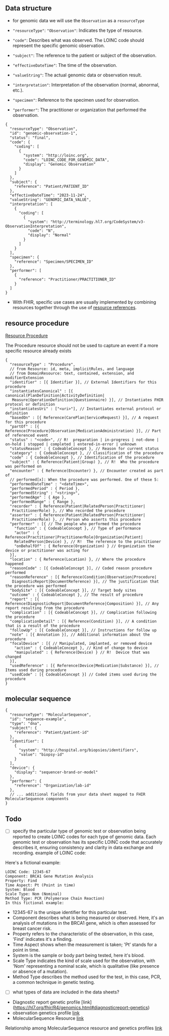 

## Data structure

- for genomic data we will use the `Observation` as a `resourceType`

- `"resourceType"`: `"Observation"`: Indicates the type of resource.
- `"code"`: Describes what was observed. The LOINC code should represent the specific genomic observation.
- `"subject"`: The reference to the patient or subject of the observation.
- `"effectiveDateTime"`: The time of the observation.
- `"valueString"`: The actual genomic data or observation result.
- `"interpretation"`: Interpretation of the observation (normal, abnormal, etc.).
- `"specimen"`: Reference to the specimen used for observation.
- `"performer"`: The practitioner or organization that performed the observation.

```
{
  "resourceType": "Observation",
  "id": "genomic-observation-1",
  "status": "final",
  "code": {
    "coding": [
      {
        "system": "http://loinc.org",
        "code": "LOINC_CODE_FOR_GENOMIC_DATA",
        "display": "Genomic Observation"
      }
    ]
  },
  "subject": {
    "reference": "Patient/PATIENT_ID"
  },
  "effectiveDateTime": "2023-11-24",
  "valueString": "GENOMIC_DATA_VALUE",
  "interpretation": [
    {
      "coding": [
        {
          "system": "http://terminology.hl7.org/CodeSystem/v3-ObservationInterpretation",
          "code": "N",
          "display": "Normal"
        }
      ]
    }
  ],
  "specimen": {
    "reference": "Specimen/SPECIMEN_ID"
  },
  "performer": [
    {
      "reference": "Practitioner/PRACTITIONER_ID"
    }
  ]
}
```

- With FHIR, specific use cases are usually implemented by combining resources together through the use of [resource references](https://hl7.org/fhir/R4/references.html).

## resource procedure

[Resource Procedure](https://hl7.org/fhir/R4/procedure.html)

The Procedure resource should not be used to capture an event if a more specific resource already exists

```
{
  "resourceType" : "Procedure",
  // from Resource: id, meta, implicitRules, and language
  // from DomainResource: text, contained, extension, and modifierExtension
  "identifier" : [{ Identifier }], // External Identifiers for this procedure
  "instantiatesCanonical" : [{ canonical(PlanDefinition|ActivityDefinition|
   Measure|OperationDefinition|Questionnaire) }], // Instantiates FHIR protocol or definition
  "instantiatesUri" : ["<uri>"], // Instantiates external protocol or definition
  "basedOn" : [{ Reference(CarePlan|ServiceRequest) }], // A request for this procedure
  "partOf" : [{ Reference(Procedure|Observation|MedicationAdministration) }], // Part of referenced event
  "status" : "<code>", // R!  preparation | in-progress | not-done | on-hold | stopped | completed | entered-in-error | unknown
  "statusReason" : { CodeableConcept }, // Reason for current status
  "category" : { CodeableConcept }, // Classification of the procedure
  "code" : { CodeableConcept }, // Identification of the procedure
  "subject" : { Reference(Patient|Group) }, // R!  Who the procedure was performed on
  "encounter" : { Reference(Encounter) }, // Encounter created as part of
  // performed[x]: When the procedure was performed. One of these 5:
  "performedDateTime" : "<dateTime>",
  "performedPeriod" : { Period },
  "performedString" : "<string>",
  "performedAge" : { Age },
  "performedRange" : { Range },
  "recorder" : { Reference(Patient|RelatedPerson|Practitioner|
   PractitionerRole) }, // Who recorded the procedure
  "asserter" : { Reference(Patient|RelatedPerson|Practitioner|
   PractitionerRole) }, // Person who asserts this procedure
  "performer" : [{ // The people who performed the procedure
    "function" : { CodeableConcept }, // Type of performance
    "actor" : { Reference(Practitioner|PractitionerRole|Organization|Patient|
    RelatedPerson|Device) }, // R!  The reference to the practitioner
    "onBehalfOf" : { Reference(Organization) } // Organization the device or practitioner was acting for
  }],
  "location" : { Reference(Location) }, // Where the procedure happened
  "reasonCode" : [{ CodeableConcept }], // Coded reason procedure performed
  "reasonReference" : [{ Reference(Condition|Observation|Procedure|
   DiagnosticReport|DocumentReference) }], // The justification that the procedure was performed
  "bodySite" : [{ CodeableConcept }], // Target body sites
  "outcome" : { CodeableConcept }, // The result of procedure
  "report" : [{ Reference(DiagnosticReport|DocumentReference|Composition) }], // Any report resulting from the procedure
  "complication" : [{ CodeableConcept }], // Complication following the procedure
  "complicationDetail" : [{ Reference(Condition) }], // A condition that is a result of the procedure
  "followUp" : [{ CodeableConcept }], // Instructions for follow up
  "note" : [{ Annotation }], // Additional information about the procedure
  "focalDevice" : [{ // Manipulated, implanted, or removed device
    "action" : { CodeableConcept }, // Kind of change to device
    "manipulated" : { Reference(Device) } // R!  Device that was changed
  }],
  "usedReference" : [{ Reference(Device|Medication|Substance) }], // Items used during procedure
  "usedCode" : [{ CodeableConcept }] // Coded items used during the procedure
}
```


## molecular sequence

```
{
  "resourceType": "MolecularSequence",
  "id": "sequence-example",
  "type": "dna",
  "subject": {
    "reference": "Patient/patient-id"
  },
  "identifier": [
    {
      "system": "http://hospital.org/biopsies/identifiers",
      "value": "biopsy-id"
    }
  ],
  "device": {
    "display": "sequencer-brand-or-model"
  },
  "performer": {
    "reference": "Organization/lab-id"
  },
  // ... additional fields from your data sheet mapped to FHIR MolecularSequence components
}

```


## Todo
- [ ]  specify the particular type of genomic test or observation being reported to create LOINC codes for each type of genomic data. Each genomic test or observation has its specific LOINC code that accurately describes it, ensuring consistency and clarity in data exchange and recording.
example of LOINC code:

Here's a fictional example:
```
LOINC Code: 12345-67
Component: BRCA1 Gene Mutation Analysis
Property: Find
Time Aspect: Pt (Point in time)
System: Blood
Scale Type: Nom (Nominal)
Method Type: PCR (Polymerase Chain Reaction)
In this fictional example:
```
- 12345-67 is the unique identifier for this particular test.
- Component describes what is being measured or observed. Here, it's an analysis of mutations in the BRCA1 gene, which is often assessed for breast cancer risk.
- Property refers to the characteristic of the observation, in this case, 'Find' indicates it's a finding.
- Time Aspect shows when the measurement is taken; 'Pt' stands for a point in time.
- System is the sample or body part being tested, here it's blood.
- Scale Type indicates the kind of scale used for the observation, with 'Nom' representing a nominal scale, which is qualitative (like presence or absence of a mutation).
- Method Type describes the method used for the test, in this case, PCR, a common technique in genetic testing.


- [ ]  what types of data are included in the data sheets?
  - Diagnostic report genetic profile [link] (https://hl7.org/fhir/R4/genomics.html#diagnosticreport-genetics)
  - observation genetics profile [link](https://hl7.org/fhir/R4/genomics.html#observation-genetics)
  - MolecularSequence Resource [link](https://hl7.org/fhir/R4/genomics.html#sequence)



Relationship among MolecularSequence resource and genetics profiles [link](https://hl7.org/fhir/R4/genomics.html#resource_vs_profiles)